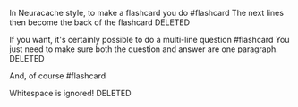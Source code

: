 In Neuracache style, to make a flashcard you do #flashcard
The next lines then become the back of the flashcard
DELETED
<!--ID: 1609935381233-->


If you want, it's certainly possible to
do a multi-line question #flashcard
You just need to make sure both
the question and answer are one paragraph.
DELETED
<!--ID: 1609935381245-->


And, of course #flashcard


Whitespace is ignored!
DELETED
<!--ID: 1609935381252-->
